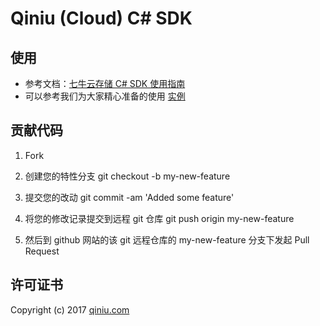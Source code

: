 # Qiniu (Cloud) C# SDK

## 使用

* 参考文档：[七牛云存储 C# SDK 使用指南](https://developer.qiniu.com/kodo/sdk/1237/csharp)
* 可以参考我们为大家精心准备的使用 [实例](https://github.com/qiniu/csharp-sdk/tree/master/src/QiniuTests)


## 贡献代码

1. Fork

2. 创建您的特性分支 git checkout -b my-new-feature

3. 提交您的改动 git commit -am 'Added some feature'

4. 将您的修改记录提交到远程 git 仓库 git push origin my-new-feature

5. 然后到 github 网站的该 git 远程仓库的 my-new-feature 分支下发起 Pull Request


## 许可证书

Copyright (c) 2017 [qiniu.com](www.qiniu.com)
